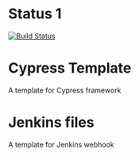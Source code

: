 # Status 1
[![Build Status](http://testvmjenkins.westeurope.cloudapp.azure.com:8080/job/cy-fw-template/badge/icon)](http://testvmjenkins.westeurope.cloudapp.azure.com:8080/job/cy-fw-template/)
# Cypress Template
A template for Cypress framework
# Jenkins files
A template for Jenkins webhook
